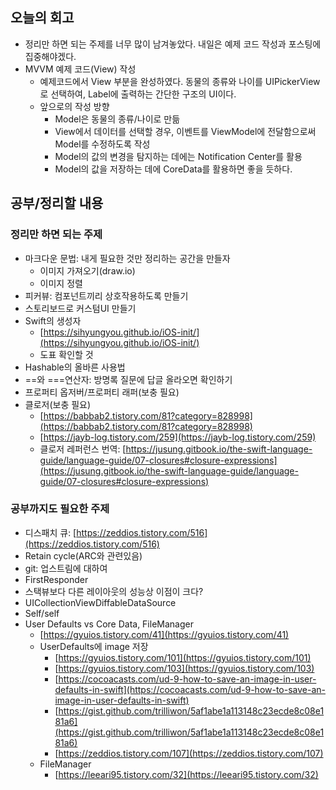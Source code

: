 ## 오늘의 회고
- 정리만 하면 되는 주제를 너무 많이 남겨놓았다. 내일은 예제 코드 작성과 포스팅에 집중해야겠다.
- MVVM 예제 코드(View) 작성
  - 예제코드에서 View 부분을 완성하였다. 동물의 종류와 나이를 UIPickerView로 선택하여, Label에 출력하는 간단한 구조의 UI이다.
  - 앞으로의 작성 방향
    - Model은 동물의 종류/나이로 만듦
    - View에서 데이터를 선택할 경우, 이벤트를 ViewModel에 전달함으로써 Model를 수정하도록 작성
    - Model의 값의 변경을 탐지하는 데에는 Notification Center를 활용
    - Model의 값을 저장하는 데에 CoreData를 활용하면 좋을 듯하다.

## 공부/정리할 내용
### 정리만 하면 되는 주제
- 마크다운 문법: 내게 필요한 것만 정리하는 공간을 만들자
  - 이미지 가져오기(draw.io)
  - 이미지 정렬
- 피커뷰: 컴포넌트끼리 상호작용하도록 만들기
- 스토리보드로 커스텀UI 만들기
- Swift의 생성자
    - [https://sihyungyou.github.io/iOS-init/](https://sihyungyou.github.io/iOS-init/)
    - 도표 확인할 것
- Hashable의 올바른 사용법
- ==와 ===연산자: 방명록 질문에 답글 올라오면 확인하기
- 프로퍼티 옵저버/프로퍼티 래퍼(보충 필요)
- 클로저(보충 필요)
    - [https://babbab2.tistory.com/81?category=828998](https://babbab2.tistory.com/81?category=828998)
    - [https://jayb-log.tistory.com/259](https://jayb-log.tistory.com/259)
    - 클로저 레퍼런스 번역: [https://jusung.gitbook.io/the-swift-language-guide/language-guide/07-closures#closure-expressions](https://jusung.gitbook.io/the-swift-language-guide/language-guide/07-closures#closure-expressions)
### 공부까지도 필요한 주제
- 디스패치 큐: [https://zeddios.tistory.com/516](https://zeddios.tistory.com/516)
- Retain cycle(ARC와 관련있음)
- git: 업스트림에 대하여
- FirstResponder
- 스택뷰보다 다른 레이아웃의 성능상 이점이 크다?
- UICollectionViewDiffableDataSource
- Self/self
- User Defaults vs Core Data, FileManager
    - [https://gyuios.tistory.com/41](https://gyuios.tistory.com/41)
    - UserDefaults에 image 저장
        - [https://gyuios.tistory.com/101](https://gyuios.tistory.com/101)
        - [https://gyuios.tistory.com/103](https://gyuios.tistory.com/103)
        - [https://cocoacasts.com/ud-9-how-to-save-an-image-in-user-defaults-in-swift](https://cocoacasts.com/ud-9-how-to-save-an-image-in-user-defaults-in-swift)
        - [https://gist.github.com/trilliwon/5af1abe1a113148c23ecde8c08e181a6](https://gist.github.com/trilliwon/5af1abe1a113148c23ecde8c08e181a6)
        - [https://zeddios.tistory.com/107](https://zeddios.tistory.com/107)
    - FileManager
        - [https://leeari95.tistory.com/32](https://leeari95.tistory.com/32)
